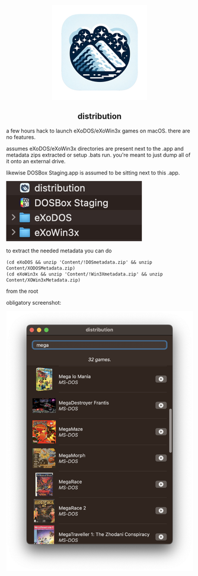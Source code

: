 <p align="center">
  <img src="https://raw.githubusercontent.com/eiz/distribution/main/distribution/Assets.xcassets/AppIcon.appiconset/icon_1024x1024.png" alt="hustlin'" width=256 height=256/>
</p>
<h2 align=center border=0>distribution</h2>

a few hours hack to launch eXoDOS/eXoWin3x games on macOS. there are no features.

assumes eXoDOS/eXoWin3x directories are present next to the .app and metadata zips extracted or setup .bats run. you're meant to just dump all of it onto an external drive.

likewise DOSBox Staging.app is assumed to be sitting next to this .app.

![like_this](doc/like_this.png)

to extract the needed metadata you can do

```
(cd eXoDOS && unzip 'Content/!DOSmetadata.zip' && unzip Content/XODOSMetadata.zip)
(cd eXoWin3x && unzip 'Content/!Win3Xmetadata.zip' && unzip Content/XOWin3xMetadata.zip)
```

from the root

obligatory screenshot:

![features](doc/features.png)

